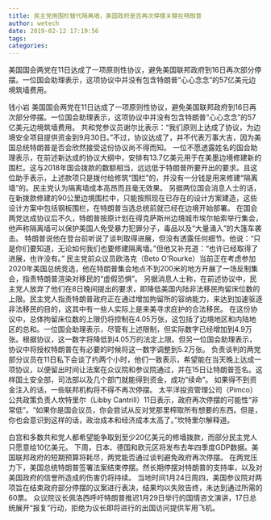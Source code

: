 ```yaml
---
title: 民主党用围栏替代隔离墙，美国政府是否再次停摆关键在特朗普
author: wetech
date: 2019-02-12 17:19:56
tags: 
categories: 
---
```

美国国会两党在11日达成了一项原则性协议，避免美国联邦政府到16日再次部分停摆。一位国会助理表示，这项协议中并没有包含特朗普“心心念念”的57亿美元边境筑墙费用。
<!-- more -->
钱小岩
美国国会两党在11日达成了一项原则性协议，避免美国联邦政府到16日再次部分停摆。一位国会助理表示，这项协议中并没有包含特朗普“心心念念”的57亿美元边境筑墙费用。
共和党参议员谢尔比表示：“我们原则上达成了协议，为边境安全项目提供资金到9月30日。”不过，协议达成了，并不代表万事大吉，因为美国总统特朗普是否会欣然接受这份协议尚不得而知。
一位不愿透露姓名的国会助理表示，在前述新达成的协议大纲中，安排有13.7亿美元用于在美墨边境修建新的围栏。这与2018年国会拨款的数额相当，远远低于特朗普所要开出的要求。且这位助手表示，上述款项只是拨付给修筑“围栏”的，并没有一分钱是用来修建“隔离墙”的。民主党认为隔离墙成本高昂而且毫无效果。
另据两位国会消息人士的话，在新拨款修建的90公里边境围栏中，只能按照现在已存在的设计方案建造，这些设计方案中包括钢板围栏，在特朗普当选总统前就已经在边境开始部署。
在国会两党达成协议后不久，特朗普按原计划在得克萨斯州边境城市埃尔帕索举行集会，他声称隔离墙可以保护美国人免受暴力犯罪分子，毒品以及“大量涌入”的大篷车袭击。
特朗普说他在登台前听说了谈判取得进展，但没有透露任何细节。他说：“只是你们要知道，无论如何我们也要修建隔离墙。”但他又补充道：“也许已经取得了进展，也许没有。”
民主党前众议员欧洛克（Beto O'Rourke）当前正在考虑参加2020年美国总统竞选，他在特朗普集会地点不到200米的地方开展了一场反制集会，指责特朗普渲染对移民的“虚假恐惧”。
另据消息人士称，在前述协议中，民主党人放弃了他们在8日晚间提出的要求，即降低美国内陆非法移民拘留床位数的上限。民主党人指责特朗普政府正在通过增加拘留所的容纳能力，来达到加速驱逐非法移民的目的，这其中有一些人实际上是来美寻求庇护的合法移民。
在这份协议中，总体拘留床位数的上限仍将控制在4.05万张，这包括了边境地区和内陆地区的总和。一位国会助理表示，尽管有上述限制，但实际数字已经增加到4.9万张。根据协议，这一数字将降低到4.05万的法定上限。但另一位国会助理表示，协议中将授权特朗普在有必要的时候将这一数字调整到5.2万张。
负责谈判的两党部分议员在11日私下会谈了约两个小时，他们一致表示，希望能在当天晚上达成一项协议，以便留出时间让法案在众议院和参议院通过，并在15日让特朗普签名。这样国土安全部，司法部以及几个部门就能得到资金，成功“续命”。
如果得不到资金注入的话，一些联邦机构将不得不再次停摆。
太平洋投资管理公司（Pimco）公共政策负责人坎特里尔（Libby Cantrill）11日表示，政府再次停摆的可能性“非常低”。“如果你是国会议员，你会尝试从反对党那里榨取所有想要的东西。但是，你也会意识到这样的话，政治成本和经济成本太高了。”坎特里尔解释道。
 
 
白宫和多数共和党人都希望能争取到至少20亿美元的修墙拨款，而部分民主党人只愿意给10亿美元。
下周，日本、德国和欧元区将发布去年四季度GDP数据。美国联邦政府的短期预算将耗尽，两党能否通过谈判避免政府再次停摆。
在两党压力下，美国总统特朗普签署法案结束停摆。然长期停摆对特朗普的支持率，以及对美国政府的信誉所造成的伤害仍将持续。
当地时间1月24日周四，美国参议院对两项旨在结束政府部分停摆的议案进行表决，结果均以失败告终，未达到通过所需的60票。
众议院议长佩洛西呼吁特朗普推迟1月29日举行的国情咨文演讲，17日总统展开“报复”行动，拒绝为议长即将进行的出国访问提供军用飞机。
